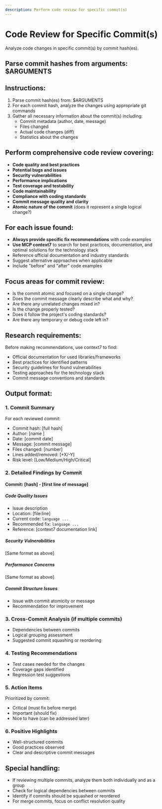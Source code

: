 ```yaml
---
description: Perform code review for specific commit(s)
---
```


# Code Review for Specific Commit(s)

Analyze code changes in specific commit(s) by commit hash(es).

## Parse commit hashes from arguments: $ARGUMENTS

## Instructions:
1. Parse commit hash(es) from: $ARGUMENTS
2. For each commit hash, analyze the changes using appropriate git commands
3. Gather all necessary information about the commit(s) including:
   - Commit metadata (author, date, message)
   - Files changed
   - Actual code changes (diff)
   - Statistics about the changes

## Perform comprehensive code review covering:
- **Code quality and best practices**
- **Potential bugs and issues**
- **Security vulnerabilities**
- **Performance implications**
- **Test coverage and testability**
- **Code maintainability**
- **Compliance with coding standards**
- **Commit message quality and clarity**
- **Atomic nature of the commit** (does it represent a single logical change?)

## For each issue found:
- **Always provide specific fix recommendations** with code examples
- **Use MCP context7** to search for best practices, documentation, and optimal solutions for the technology stack
- Reference official documentation and industry standards
- Suggest alternative approaches when applicable
- Include "before" and "after" code examples

## Focus areas for commit review:
- Is the commit atomic and focused on a single change?
- Does the commit message clearly describe what and why?
- Are there any unrelated changes mixed in?
- Is the change properly tested?
- Does it follow the project's coding standards?
- Are there any temporary or debug code left in?

## Research requirements:
Before making recommendations, use context7 to find:
- Official documentation for used libraries/frameworks
- Best practices for identified patterns
- Security guidelines for found vulnerabilities
- Testing approaches for the technology stack
- Commit message conventions and standards

## Output format:
### 1. Commit Summary
For each reviewed commit:
- Commit hash: [full hash]
- Author: [name <email>]
- Date: [commit date]
- Message: [commit message]
- Files changed: [number]
- Lines added/removed: [+X/-Y]
- Risk level: [Low/Medium/High/Critical]

### 2. Detailed Findings by Commit
#### Commit: [hash] - [first line of message]
##### Code Quality Issues
- Issue description
- Location: [file:line]
- Current code: ```language ... ```
- Recommended fix: ```language ... ```
- Reference: [context7 documentation link]

##### Security Vulnerabilities
[Same format as above]

##### Performance Concerns
[Same format as above]

##### Commit Structure Issues
- Issue with commit atomicity or message
- Recommendation for improvement

### 3. Cross-Commit Analysis (if multiple commits)
- Dependencies between commits
- Logical grouping assessment
- Suggested commit squashing or reordering

### 4. Testing Recommendations
- Test cases needed for the changes
- Coverage gaps identified
- Regression test suggestions

### 5. Action Items
Prioritized by commit:
- Critical (must fix before merge)
- Important (should fix)
- Nice to have (can be addressed later)

### 6. Positive Highlights
- Well-structured commits
- Good practices observed
- Clear and descriptive commit messages

## Special handling:
- If reviewing multiple commits, analyze them both individually and as a group
- Check for logical dependencies between commits
- Identify if commits should be squashed or reordered
- For merge commits, focus on conflict resolution quality